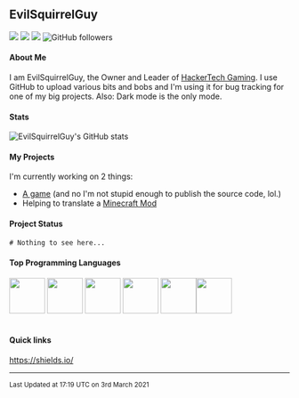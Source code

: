 ## EvilSquirrelGuy
<img src="https://komarev.com/ghpvc/?username=evilsquirrelguy&color=ff5100"> <img src="https://img.shields.io/github/last-commit/evilsquirrelguy/evilsquirrelguy.svg"> <img src="https://img.shields.io/badge/projects-2-orange"> <img alt="GitHub followers" src="https://img.shields.io/github/followers/EvilSquirrelGuy?label=Follow&style=social">

#### About Me
I am EvilSquirrelGuy, the Owner and Leader of [HackerTech Gaming](https://www.github.com/HackerTech-Gaming/). I use GitHub to upload various bits and bobs and I'm using it for bug tracking for one of my big projects. Also: Dark mode is the only mode.

#### Stats
![EvilSquirrelGuy's GitHub stats](https://github-readme-stats.vercel.app/api?username=EvilSquirrelGuy&show_icons=true&theme=vision-friendly-dark&count_private=true&hide_border=true)

#### My Projects
I'm currently working on 2 things:
- [A game](https://www.github.com/OS-Games-Official/SoulsOfTheForest) (and no I'm not stupid enough to publish the source code, lol.)
- Helping to translate a [Minecraft Mod](https://www.github.com/fabricservertools/DeltaLogger/)

#### Project Status
```diff
# Nothing to see here...
```

#### Top Programming Languages 
<img width="64" src="https://simpleicons.org/icons/html5.svg" /> <img width="64" src="https://simpleicons.org/icons/css3.svg" /> <img width="64" src="https://simpleicons.org/icons/python.svg" /> <img width="64" src="https://simpleicons.org/icons/javascript.svg" /> <img width="64" src="https://simpleicons.org/icons/java.svg" /><img width="64" src="https://simpleicons.org/icons/markdown.svg" />
<br>
<br>

#### Quick links

https://shields.io/

***
<sub>Last Updated at 17:19 UTC on 3rd March 2021</sub>
